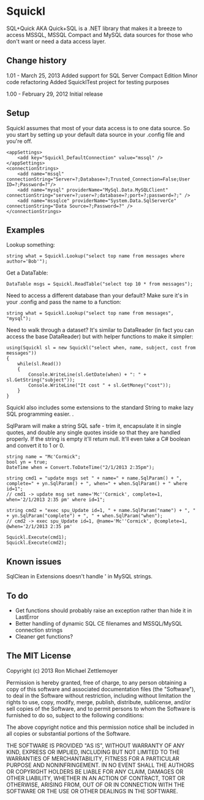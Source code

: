 Squickl 
=============================================================
SQL+Quick AKA Quick+SQL is a .NET library that makes it a breeze to access MSSQL,
MSSQL Compact and MySQL data sources for those who don't want or need a data access layer.


Change history
-------------------------------------------------------------
1.01 - March 25, 2013
	Added support for SQL Server Compact Edition
	Minor code refactoring
	Added SquicklTest project for testing purposes

1.00 - February 29, 2012
	Initial release


Setup
-------------------------------------------------------------
Squickl assumes that most of your data access is to one data source. So you start by setting up your default data source in your .config file and you're off.

	<appSettings>
		<add key="Squickl_DefaultConnection" value="mssql" />
	</appSettings>
	<connectionStrings>
		<add name="mssql" connectionString="Server=?;Database=?;Trusted_Connection=False;User ID=?;Password=?"/>
		<add name="mysql" providerName="MySql.Data.MySQLClient" connectionString="server=?;user=?;database=?;port=?;password=?;" />
		<add name="mssqlce" providerName="System.Data.SqlServerCe"  connectionString="Data Source=?;Password=?" />
	</connectionStrings>


Examples
-------------------------------------------------------------
Lookup something:

	string what = Squickl.Lookup("select top name from messages where author='Bob'");

Get a DataTable:

	DataTable msgs = Squickl.ReadTable("select top 10 * from messages");

Need to access a different database than your default? Make sure it's in your .config and pass the name to a function:

	string what = Squickl.Lookup("select top name from messages", "mysql");

Need to walk through a dataset? It's similar to DataReader (in fact you can access the base DataReader) but with helper functions to make it simpler:

	using(Squickl sl = new Squickl("select when, name, subject, cost from messages"))
	{
		while(sl.Read())
		{
			Console.WriteLine(sl.GetDate(when) + ": " + sl.GetString("subject"));
			Console.WriteLine("It cost " + sl.GetMoney("cost"));
		}
	}


Squickl also includes some extensions to the standard String to make lazy SQL programming easier.  .

SqlParam will make a string SQL safe - trim it, encapsulate it in single quotes, and double any single quotes inside so that they are handled properly. If the string is empty it'll return null. It'll even take a C# boolean and convert it to 1 or 0.

	string name = "Mc'Cormick";                   
	bool yn = true; 
	DateTime when = Convert.ToDateTime("2/1/2013 2:35pm"); 
	
	string cmd1 = "update msgs set " + name=" + name.SqlParam() + ", complete=" + yn.SqlParam() + ", when=" + when.SqlParam() + " where id=1";
	// cmd1 -> update msg set name='Mc''Cormick', complete=1, when='2/1/2013 2:35 pm' where id=1";
	
	string cmd2 = "exec spu_Update id=1, " + name.SqlParam("name") + ", " + yn.SqlParam("complete") + ", " + when.SqlParam("when");
	// cmd2 -> exec spu_Update id=1, @name='Mc''Cormick', @complete=1, @when='2/1/2013 2:35 pm'
	
	Squickl.Execute(cmd1);
	Squickl.Execute(cmd2);


Known issues
-------------------------------------------------------------
SqlClean in Extensions doesn't handle \' in MySQL strings.


To do
-------------------------------------------------------------
- Get functions should probably raise an exception rather than hide it in LastError
- Better handling of dynamic SQL CE filenames and MSSQL/MySQL connection strings 
- Cleaner get functions?


The MIT License
-------------------------------------------------------------
Copyright (c) 2013 Ron Michael Zettlemoyer
				
Permission is hereby granted, free of charge, to any person obtaining a copy
of this software and associated documentation files (the "Software"), to deal
in the Software without restriction, including without limitation the rights
to use, copy, modify, merge, publish, distribute, sublicense, and/or sell
copies of the Software, and to permit persons to whom the Software is
furnished to do so, subject to the following conditions:

The above copyright notice and this permission notice shall be included in
all copies or substantial portions of the Software.

THE SOFTWARE IS PROVIDED "AS IS", WITHOUT WARRANTY OF ANY KIND, EXPRESS OR
IMPLIED, INCLUDING BUT NOT LIMITED TO THE WARRANTIES OF MERCHANTABILITY,
FITNESS FOR A PARTICULAR PURPOSE AND NONINFRINGEMENT. IN NO EVENT SHALL THE
AUTHORS OR COPYRIGHT HOLDERS BE LIABLE FOR ANY CLAIM, DAMAGES OR OTHER
LIABILITY, WHETHER IN AN ACTION OF CONTRACT, TORT OR OTHERWISE, ARISING FROM,
OUT OF OR IN CONNECTION WITH THE SOFTWARE OR THE USE OR OTHER DEALINGS IN
THE SOFTWARE.
